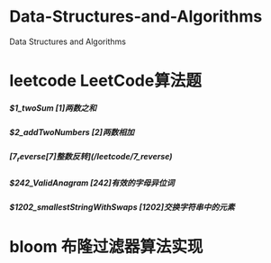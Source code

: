 # Data-Structures-and-Algorithms
Data Structures and Algorithms




# leetcode  LeetCode算法题
##### $1_twoSum                        [1]两数之和
##### $2_addTwoNumbers                 [2]两数相加
##### [$7_reverse                      [7]整数反转](/leetcode/$7_reverse)
##### $242_ValidAnagram              [242]有效的字母异位词
#####  $1202_smallestStringWithSwaps              [1202]交换字符串中的元素







# bloom 布隆过滤器算法实现 